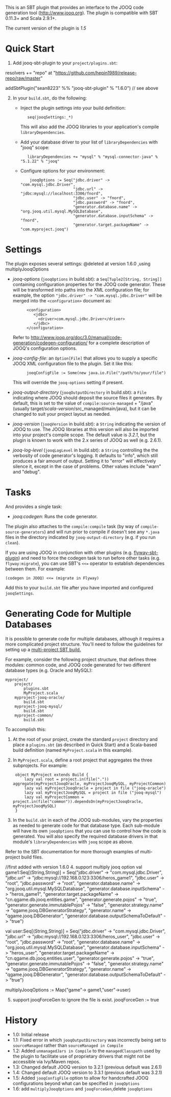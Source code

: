 This is an SBT plugin that provides an interface to the JOOQ code generation tool
(<http://www.jooq.org>). The plugin is compatible with SBT 0.11.3+ and Scala 2.9.1+.

The current version of the plugin is *1.5*


Quick Start
===========

1. Add jooq-sbt-plugin to your `project/plugins.sbt`:
        
resolvers += "repo" at "https://github.com/hepin1989/release-repo/raw/master"

addSbtPlugin("sean8223" %% "jooq-sbt-plugin" % "1.6.0") // see above
		
2. In your `build.sbt`, do the following:

   * Inject the plugin settings into your build definition:
   
            seq(jooqSettings:_*)
			
     This will also add the JOOQ libraries to your application's compile
	 `libraryDependencies`.
			
   * Add your database driver to your list of `libraryDependencies` with "jooq" scope:
   
            libraryDependencies += "mysql" % "mysql-connector-java" % "5.1.22" % "jooq"
			
   * Configure options for your environment:
   
             jooqOptions := Seq("jdbc.driver" -> "com.mysql.jdbc.Driver",
                                "jdbc.url" -> "jdbc:mysql://localhost:3306/fnord",
                                "jdbc.user" -> "fnord",
                                "jdbc.password" -> "fnord",
                                "generator.database.name" -> "org.jooq.util.mysql.MySQLDatabase",
                                "generator.database.inputSchema" -> "fnord",
                                "generator.target.packageName" -> "com.myproject.jooq")
			 
			 
Settings
========

The plugin exposes several settings:
@deleted at version 1.6.0 ,using multiplyJooqOptions
* *jooq-options* (`jooqOptions` in build.sbt): a `Seq[Tuple2[String, String]]`
  containing configuration properties for the JOOQ code generator. These will 
  be transformed into paths into the XML configuration file; for example, the option
  `"jdbc.driver" -> "com.mysql.jdbc.Driver"` will be merged into the `<configuration>`
  document as:

            <configuration>
			   <jdbc>
			     <driver>com.mysql.jdbc.Driver</driver>
			   </jdbc>
            </configuration>

  Refer to <http://www.jooq.org/doc/3.0/manual/code-generation/codegen-configuration/>
  for a complete description of JOOQ's configuration options. 

* *jooq-config-file*: an `Option[File]` that allows you to supply a
  specific JOOQ XML configuration file to the plugin. Set it like this:

            jooqConfigFile := Some(new java.io.File("/path/to/your/file")

   This will override the `jooq-options` setting if present. 

* *jooq-output-directory* (`jooqOutputDirectory` in build.sbt): a `File`
  indicating where JOOQ should deposit the source files it generates. By
  default, this is set to the value of `compile:source-managed` + "/java"
  (usually target/_scala-version_/src_managed/main/java), but it can
  be changed to suit your project layout as needed.

* *jooq-version* (`jooqVersion` in build.sbt): a `String` indicating the version
  of JOOQ to use. The JOOQ libraries at this version will also be imported into your
  project's compile scope. The default value is *3.2.1*, but the plugin is known
  to work with the 2.x series of JOOQ as well (e.g. 2.6.1).

* *jooq-log-level* (`jooqLogLevel` in build.sbt): a `String` controlling the
  the verbosity of code generator's logging. It defaults to "info", which 
  still produces a fair amount of output. Setting it to "error" will effectively
  silence it, except in the case of problems. Other values include "warn" and "debug".


Tasks
=====

And provides a single task:

* *jooq:codegen*: Runs the code generator.

The plugin also attaches to the `compile:compile` task (by way of 
`compile-source-generators`) and will run prior to compile if doesn't see any
`*.java` files in the directory indicated by `jooq-output-directory` (e.g. if
you run `clean`).

If you are using JOOQ in conjunction with other plugins (e.g. [flyway-sbt-plugin](http://github.com/sean8223/flyway-sbt-plugin))
and need to force the codegen task to run before other tasks (e.g. `flyway:migrate`), you
can use SBT's `<<=` operator to establish dependencies between them. For example:

    (codegen in JOOQ) <<= (migrate in Flyway)

Add this to your `build.sbt` file after you have imported and configured `jooqSettings`.


Generating Code for Multiple Databases
======================================

It is possible to generate code for multiple databases, although it requires a
more complicated project structure. You'll need to follow the guidelines for 
setting up a [multi-project SBT build.](http://www.scala-sbt.org/release/docs/Getting-Started/Multi-Project.html)

For example, consider the following project structure, that defines three modules:
common code, and JOOQ code generated for two different database types (e.g. Oracle
and MySQL):

    myproject/
        project/
	        plugins.sbt
            MyProject.scala
        myproject-jooq-oracle/
	        build.sbt
        myproject-jooq-mysql/
            build.sbt
        myproject-common/
            build.sbt

To accomplish this:

1. At the root of your project, create the standard `project` directory and place
   a `plugins.sbt` (as described in Quick Start) and a Scala-based build definition
   (named `MyProject.scala` in this example).
   
2. In `MyProject.scala`, define a root project that aggregates the three subprojects.
   For example:

        object MyProject extends Build {
            lazy val root = project.in(file(".")) aggregate(myProjectJooqOracle, myProjectJooqMySQL, myProjectCommon)
            lazy val myProjectJooqOracle = project in file ("jooq-oracle")
            lazy val myProjectJooqMySQL = project in file ("jooq-mysql")
            lazy val myProjectCommon = project.in(file("common")).dependsOn(myProjectJooqOracle, myProjectJooqMySQL)
        }

3. In the `build.sbt` in each of the JOOQ sub-modules, vary the properties as needed to 
   generate code for that database type. Each sub-module will have its own `jooqOptions`
   that you can use to control how the code is generated. You will also specify
   the required database drivers in that module's `libraryDependencies` with
   `jooq` scope as above.

Refer to the SBT documentation for more thorough examples of multi-project build files.

//first added with version 1.6.0
4. support multiply jooq option
val game1:Seq[(String,String)] = Seq("jdbc.driver" -> "com.mysql.jdbc.Driver",
  "jdbc.url" -> "jdbc:mysql://192.168.0.123:3306/heros_game1",
  "jdbc.user" -> "root",
  "jdbc.password" -> "root",
  "generator.database.name" -> "org.jooq.util.mysql.MySQLDatabase",
  "generator.database.inputSchema" -> "heros_game1",
  "generator.target.packageName" -> "cn.qgame.db.jooq.entities.game",
  "generator.generate.pojos" -> "true",
  "generator.generate.immutablePojos" -> "false",
  "generator.strategy.name" -> "qgame.jooq.DBGeneratorStrategy",
  "generator.name" -> "qgame.jooq.DBGenerator",
  "generator.database.outputSchemaToDefault" -> "true")

val user:Seq[(String,String)] =  Seq("jdbc.driver" -> "com.mysql.jdbc.Driver",
  "jdbc.url" -> "jdbc:mysql://192.168.0.123:3306/heros_user",
  "jdbc.user" -> "root",
  "jdbc.password" -> "root",
  "generator.database.name" -> "org.jooq.util.mysql.MySQLDatabase",
  "generator.database.inputSchema" -> "heros_user",
  "generator.target.packageName" -> "cn.qgame.db.jooq.entities.user",
  "generator.generate.pojos" -> "true",
  "generator.generate.immutablePojos" -> "false",
  "generator.strategy.name" -> "qgame.jooq.DBGeneratorStrategy",
  "generator.name" -> "qgame.jooq.DBGenerator",
  "generator.database.outputSchemaToDefault" -> "true")

multiplyJooqOptions := Map("game"-> game1,"user"->user)

5. support jooqForceGen to ignore the file is exist.
jooqForceGen := true

History
=======

* 1.0: Initial release
* 1.1: Fixed error in which `jooqOutputDirectory` was incorrectly being set to `sourceManaged` rather than `sourceManaged in Compile`
* 1.2: Added `unmanagedJars in Compile` to the `managedClasspath` used by the plugin to facilitate use of proprietary drivers that might not be accessible via Ivy/Maven repos.
* 1.3: Changed default JOOQ version to 3.2.1 (previous default was 2.6.1)
* 1.4: Changed default JOOQ version to 3.3.1 (previous default was 3.2.1)
* 1.5: Added `jooqConfigFile` option to allow for handcrafted JOOQ configurations beyond what can be specified in `jooqOptions`
* 1.6: add `multiplyJooqOptions` and `jooqForceGen`,delete `jooqOptions`
